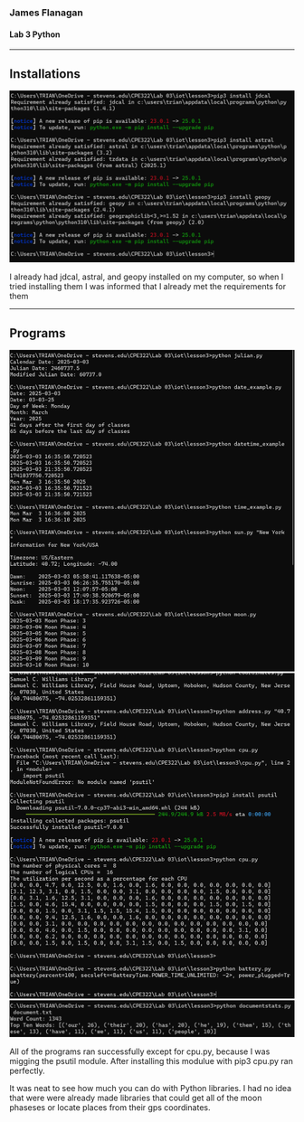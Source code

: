 ### James Flanagan
#### Lab 3 Python
---
Installations
---
![](installations.png)

I already had jdcal, astral, and geopy installed on my computer, so when I tried installing them I was informed that I already met the requirements for them

---
Programs
---
![](julian_moon.png)
![](coordinates_battery.png)
![](documentstats.png)

All of the programs ran successfully except for cpu.py, because I was migging the psutil module. After installing this modulue with pip3 cpu.py ran perfectly.

It was neat to see how much you can do with Python libraries. I had no idea that were were already made libraries that could get all of the moon phaseses or locate places from their gps coordinates.
